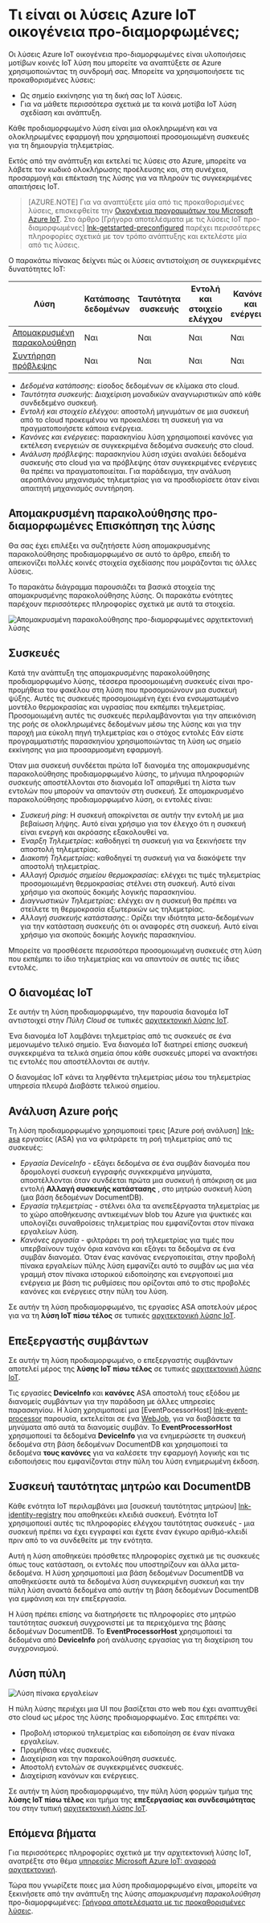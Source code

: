 <properties
 pageTitle="Azure IoT προ-διαμορφωμένες λύσεις | Microsoft Azure"
 description="Μια περιγραφή για το Azure IoT προ-διαμορφωμένες λύσεων και την αρχιτεκτονική με συνδέσεις για επιπλέον πόρους."
 services=""
 suite="iot-suite"
 documentationCenter=""
 authors="dominicbetts"
 manager="timlt"
 editor=""/>

<tags
 ms.service="iot-suite"
 ms.devlang="na"
 ms.topic="get-started-article"
 ms.tgt_pltfrm="na"
 ms.workload="na"
 ms.date="08/09/2016"
 ms.author="dobett"/>

# <a name="what-are-the-azure-iot-suite-preconfigured-solutions"></a>Τι είναι οι λύσεις Azure IoT οικογένεια προ-διαμορφωμένες;

Οι λύσεις Azure IoT οικογένεια προ-διαμορφωμένες είναι υλοποιήσεις μοτίβων κοινές IoT λύση που μπορείτε να αναπτύξετε σε Azure χρησιμοποιώντας τη συνδρομή σας. Μπορείτε να χρησιμοποιήσετε τις προκαθορισμένες λύσεις:

- Ως σημείο εκκίνησης για τη δική σας IoT λύσεις.
- Για να μάθετε περισσότερα σχετικά με τα κοινά μοτίβα IoT λύση σχεδίαση και ανάπτυξη.

Κάθε προδιαμορφωμένο λύση είναι μια ολοκληρωμένη και να ολοκληρωμένες εφαρμογή που χρησιμοποιεί προσομοιωμένη συσκευές για τη δημιουργία τηλεμετρίας.

Εκτός από την ανάπτυξη και εκτελεί τις λύσεις στο Azure, μπορείτε να λάβετε τον κωδικό ολοκλήρωσης προέλευσης και, στη συνέχεια, προσαρμογή και επέκταση της λύσης για να πληρούν τις συγκεκριμένες απαιτήσεις IoT.

> [AZURE.NOTE] Για να αναπτύξετε μία από τις προκαθορισμένες λύσεις, επισκεφθείτε την [Οικογένεια προγραμμάτων του Microsoft Azure IoT][lnk-azureiotsuite]. Στο άρθρο [Γρήγορα αποτελέσματα με τις λύσεις IoT προ-διαμορφωμένες] [ lnk-getstarted-preconfigured] παρέχει περισσότερες πληροφορίες σχετικά με τον τρόπο ανάπτυξης και εκτελέστε μία από τις λύσεις.

Ο παρακάτω πίνακας δείχνει πώς οι λύσεις αντιστοίχιση σε συγκεκριμένες δυνατότητες IoT:

| Λύση | Κατάποσης δεδομένων | Ταυτότητα συσκευής | Εντολή και στοιχείο ελέγχου | Κανόνες και ενέργειες | Ανάλυση πρόβλεψης |
|------------------------|-----|-----|-----|-----|-----|
| [Απομακρυσμένη παρακολούθηση][lnk-getstarted-preconfigured] | Ναι | Ναι | Ναι | Ναι | -   |
| [Συντήρηση πρόβλεψης][lnk-predictive-maintenance] | Ναι | Ναι | Ναι | Ναι | Ναι |

- *Δεδομένα κατάποσης*: είσοδος δεδομένων σε κλίμακα στο cloud.
- *Ταυτότητα συσκευής*: Διαχείριση μοναδικών αναγνωριστικών από κάθε συνδεδεμένο συσκευή.
- *Εντολή και στοιχείο ελέγχου*: αποστολή μηνυμάτων σε μια συσκευή από το cloud προκειμένου να προκαλέσει τη συσκευή για να πραγματοποιήσετε κάποια ενέργεια.
- *Κανόνες και ενέργειες*: παρασκηνίου λύση χρησιμοποιεί κανόνες για εκτέλεση ενεργειών σε συγκεκριμένα δεδομένα συσκευής στο cloud.
- *Ανάλυση πρόβλεψης*: παρασκηνίου λύση ισχύει αναλύει δεδομένα συσκευής στο cloud για να πρόβλεψης όταν συγκεκριμένες ενέργειες θα πρέπει να πραγματοποιείται. Για παράδειγμα, την ανάλυση αεροπλάνου μηχανισμός τηλεμετρίας για να προσδιορίσετε όταν είναι απαιτητή μηχανισμός συντήρηση.

## <a name="remote-monitoring-preconfigured-solution-overview"></a>Απομακρυσμένη παρακολούθησης προ-διαμορφωμένες Επισκόπηση της λύσης

Θα σας έχει επιλέξει να συζητήσετε λύση απομακρυσμένης παρακολούθησης προδιαμορφωμένο σε αυτό το άρθρο, επειδή το απεικονίζει πολλές κοινές στοιχεία σχεδίασης που μοιράζονται τις άλλες λύσεις.

Το παρακάτω διάγραμμα παρουσιάζει τα βασικά στοιχεία της απομακρυσμένης παρακολούθησης λύσης. Οι παρακάτω ενότητες παρέχουν περισσότερες πληροφορίες σχετικά με αυτά τα στοιχεία.

![Απομακρυσμένη παρακολούθησης προ-διαμορφωμένες αρχιτεκτονική λύσης][img-remote-monitoring-arch]

## <a name="devices"></a>Συσκευές

Κατά την ανάπτυξη της απομακρυσμένης παρακολούθησης προδιαμορφωμένο λύσης, τέσσερα προσομοιωμένη συσκευές είναι προ-προμήθεια του φακέλου στη λύση που προσομοιώνουν μια συσκευή ψύξης. Αυτές τις συσκευές προσομοιωμένη έχει ένα ενσωματωμένο μοντέλο θερμοκρασίας και υγρασίας που εκπέμπει τηλεμετρίας. Προσομοιωμένη αυτές τις συσκευές περιλαμβάνονται για την απεικόνιση της ροής σε ολοκληρωμένες δεδομένων μέσω της λύσης και για την παροχή μια εύκολη πηγή τηλεμετρίας και ο στόχος εντολές Εάν είστε προγραμματιστής παρασκηνίου χρησιμοποιώντας τη λύση ως σημείο εκκίνησης για μια προσαρμοσμένη εφαρμογή.

Όταν μια συσκευή συνδέεται πρώτα IoT διανομέα της απομακρυσμένης παρακολούθησης προδιαμορφωμένο λύσης, το μήνυμα πληροφοριών συσκευής αποστέλλονται στο διανομέα IoT απαριθμεί τη λίστα των εντολών που μπορούν να απαντούν στη συσκευή. Σε απομακρυσμένο παρακολούθησης προδιαμορφωμένο λύση, οι εντολές είναι: 

- *Συσκευή ping*: Η συσκευή αποκρίνεται σε αυτήν την εντολή με μια βεβαίωση λήψης. Αυτό είναι χρήσιμο για τον έλεγχο ότι η συσκευή είναι ενεργή και ακρόασης εξακολουθεί να.
- *Έναρξη Τηλεμετρίας*: καθοδηγεί τη συσκευή για να ξεκινήσετε την αποστολή τηλεμετρίας.
- *Διακοπή Τηλεμετρίας*: καθοδηγεί τη συσκευή για να διακόψετε την αποστολή τηλεμετρίας.
- *Αλλαγή Ορισμός σημείου θερμοκρασίας*: ελέγχει τις τιμές τηλεμετρίας προσομοιωμένη θερμοκρασίας στέλνει στη συσκευή. Αυτό είναι χρήσιμο για σκοπούς δοκιμής λογικής παρασκηνίου.
- *Διαγνωστικών Τηλεμετρίας*: ελέγχει αν η συσκευή θα πρέπει να στείλετε τη θερμοκρασία εξωτερικών ως τηλεμετρίας.
- *Αλλαγή συσκευής κατάστασης*.: Ορίζει την ιδιότητα μετα-δεδομένων για την κατάσταση συσκευής ότι οι αναφορές στη συσκευή. Αυτό είναι χρήσιμο για σκοπούς δοκιμής λογικής παρασκηνίου.

Μπορείτε να προσθέσετε περισσότερα προσομοιωμένη συσκευές στη λύση που εκπέμπει το ίδιο τηλεμετρίας και να απαντούν σε αυτές τις ίδιες εντολές. 

## <a name="iot-hub"></a>Ο διανομέας IoT

Σε αυτήν τη λύση προδιαμορφωμένο, την παρουσία διανομέα IoT αντιστοιχεί στην *Πύλη Cloud* σε τυπικές [αρχιτεκτονική λύσης IoT][lnk-what-is-azure-iot].

Ένα διανομέα IoT λαμβάνει τηλεμετρίας από τις συσκευές σε ένα μεμονωμένο τελικό σημείο. Ένα διανομέα IoT διατηρεί επίσης συσκευή συγκεκριμένα τα τελικά σημεία όπου κάθε συσκευές μπορεί να ανακτήσει τις εντολές που αποστέλλονται σε αυτήν.

Ο διανομέας IoT κάνει τα ληφθέντα τηλεμετρίας μέσω του τηλεμετρίας υπηρεσία πλευρά Διαβάστε τελικού σημείου.

## <a name="azure-stream-analytics"></a>Ανάλυση Azure ροής

Τη λύση προδιαμορφωμένο χρησιμοποιεί τρεις [Azure ροή ανάλυση] [ lnk-asa] εργασίες (ASA) για να φιλτράρετε τη ροή τηλεμετρίας από τις συσκευές:


- *Εργασία DeviceInfo* - εξάγει δεδομένα σε ένα συμβάν διανομέα που δρομολογεί συσκευή εγγραφής συγκεκριμένα μηνύματα, αποστέλλονται όταν συνδέεται πρώτα μια συσκευή ή απόκριση σε μια εντολή **Αλλαγή συσκευής κατάστασης** , στο μητρώο συσκευή λύση (μια βάση δεδομένων DocumentDB). 
- *Εργασία τηλεμετρίας* - στέλνει όλα τα ανεπεξέργαστα τηλεμετρίας με το χώρο αποθήκευσης αντικειμένων blob του Azure για ψυκτικές και υπολογίζει συναθροίσεις τηλεμετρίας που εμφανίζονται στον πίνακα εργαλείων λύση.
- *Κανόνες εργασία* - φιλτράρει τη ροή τηλεμετρίας για τιμές που υπερβαίνουν τυχόν όρια κανόνα και εξάγει τα δεδομένα σε ένα συμβάν διανομέα. Όταν ένας κανόνας ενεργοποιείται, στην προβολή πίνακα εργαλείων πύλης λύση εμφανίζει αυτό το συμβάν ως μια νέα γραμμή στον πίνακα ιστορικού ειδοποίησης και ενεργοποιεί μια ενέργεια με βάση τις ρυθμίσεις που ορίζονται από το στις προβολές κανόνες και ενέργειες στην πύλη του λύση.

Σε αυτήν τη λύση προδιαμορφωμένο, τις εργασίες ASA αποτελούν μέρος για να τη **λύση IoT πίσω τέλος** σε τυπικές [αρχιτεκτονική λύσης IoT][lnk-what-is-azure-iot].

## <a name="event-processor"></a>Επεξεργαστής συμβάντων

Σε αυτήν τη λύση προδιαμορφωμένο, ο επεξεργαστής συμβάντων αποτελεί μέρος της **λύσης IoT πίσω τέλος** σε τυπικές [αρχιτεκτονική λύσης IoT][lnk-what-is-azure-iot].

Τις εργασίες **DeviceInfo** και **κανόνες** ASA αποστολή τους εξόδου με διανομείς συμβάντων για την παράδοση με άλλες υπηρεσίες παρασκηνίου. Η λύση χρησιμοποιεί μια [EventPocessorHost] [ lnk-event-processor] παρουσία, εκτελείται σε ένα [WebJob][lnk-web-job], για να διαβάσετε τα μηνύματα από αυτά τα διανομείς συμβάν. Το **EventProcessorHost** χρησιμοποιεί τα δεδομένα **DeviceInfo** για να ενημερώσετε τη συσκευή δεδομένα στη βάση δεδομένων DocumentDB και χρησιμοποιεί τα δεδομένα **τους κανόνες** για να καλέσετε την εφαρμογή λογικής και τις ειδοποιήσεις που εμφανίζονται στην πύλη του λύση ενημερωμένη έκδοση.

## <a name="device-identity-registry-and-documentdb"></a>Συσκευή ταυτότητας μητρώο και DocumentDB

Κάθε ενότητα IoT περιλαμβάνει μια [συσκευή ταυτότητας μητρώου] [ lnk-identity-registry] που αποθηκεύει κλειδιά συσκευή. Ενότητα IoT χρησιμοποιεί αυτές τις πληροφορίες ελέγχου ταυτότητας συσκευές - μια συσκευή πρέπει να έχει εγγραφεί και έχετε έναν έγκυρο αριθμό-κλειδί πριν από το να συνδεθείτε με την ενότητα.

Αυτή η λύση αποθηκεύει πρόσθετες πληροφορίες σχετικά με τις συσκευές όπως τους κατάσταση, οι εντολές που υποστηρίζουν και άλλα μετα-δεδομένα. Η λύση χρησιμοποιεί μια βάση δεδομένων DocumentDB να αποθηκεύσετε αυτά τα δεδομένα λύση συγκεκριμένη συσκευή και την πύλη λύση ανακτά δεδομένα από αυτήν τη βάση δεδομένων DocumentDB για εμφάνιση και την επεξεργασία.

Η λύση πρέπει επίσης να διατηρήσετε τις πληροφορίες στο μητρώο ταυτότητας συσκευή συγχρονιστεί με τα περιεχόμενα της βάσης δεδομένων DocumentDB. Το **EventProcessorHost** χρησιμοποιεί τα δεδομένα από **DeviceInfo** ροή ανάλυσης εργασίας για τη διαχείριση του συγχρονισμού.

## <a name="solution-portal"></a>Λύση πύλη

![Λύση πίνακα εργαλείων][img-dashboard]

Η πύλη λύσης περιέχει μια UI που βασίζεται στο web που έχει αναπτυχθεί στο cloud ως μέρος της λύσης προδιαμορφωμένο. Σας επιτρέπει να:

- Προβολή ιστορικού τηλεμετρίας και ειδοποίηση σε έναν πίνακα εργαλείων.
- Προμήθεια νέες συσκευές.
- Διαχείριση και την παρακολούθηση συσκευές.
- Αποστολή εντολών σε συγκεκριμένες συσκευές.
- Διαχείριση κανόνων και ενέργειες.

Σε αυτήν τη λύση προδιαμορφωμένο, την πύλη λύση φορμών τμήμα της **λύσης IoT πίσω τέλος** και τμήμα της **επεξεργασίας και συνδεσιμότητας** του στην τυπική [αρχιτεκτονική λύσης IoT][lnk-what-is-azure-iot].

## <a name="next-steps"></a>Επόμενα βήματα

Για περισσότερες πληροφορίες σχετικά με την αρχιτεκτονική λύσης IoT, ανατρέξτε στο θέμα [υπηρεσίες Microsoft Azure IoT: αναφορά αρχιτεκτονική][lnk-refarch].

Τώρα που γνωρίζετε ποιες μια λύση προδιαμορφωμένο είναι, μπορείτε να ξεκινήσετε από την ανάπτυξη της λύσης *απομακρυσμένη παρακολούθηση* προ-διαμορφωμένες: [Γρήγορα αποτελέσματα με τις προκαθορισμένες λύσεις][lnk-getstarted-preconfigured].

[img-remote-monitoring-arch]: ./media/iot-suite-what-are-preconfigured-solutions/remote-monitoring-arch1.png
[img-dashboard]: ./media/iot-suite-what-are-preconfigured-solutions/dashboard.png
[lnk-what-is-azure-iot]: iot-suite-what-is-azure-iot.md
[lnk-asa]: https://azure.microsoft.com/documentation/services/stream-analytics/
[lnk-event-processor]: ../event-hubs/event-hubs-programming-guide.md#event-processor-host
[lnk-web-job]: ../app-service-web/web-sites-create-web-jobs.md
[lnk-identity-registry]: ../iot-hub/iot-hub-devguide-identity-registry.md
[lnk-predictive-maintenance]: iot-suite-predictive-overview.md
[lnk-azureiotsuite]: https://www.azureiotsuite.com/
[lnk-refarch]: http://download.microsoft.com/download/A/4/D/A4DAD253-BC21-41D3-B9D9-87D2AE6F0719/Microsoft_Azure_IoT_Reference_Architecture.pdf
[lnk-getstarted-preconfigured]: iot-suite-getstarted-preconfigured-solutions.md